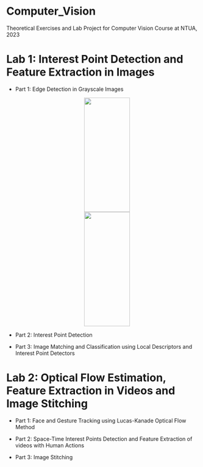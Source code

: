 # Computer_Vision
Theoretical Exercises and Lab Project for Computer Vision Course at NTUA, 2023

# **Lab 1: Interest Point Detection and Feature Extraction in Images**
- Part 1: Edge Detection in Grayscale Images
  
  <div align="center">
    <img width = "50%" height="300" src="https://github.com/user-attachments/assets/97ff069e-84bf-4813-8b0a-aee60ec60f5e">
    <img width = "50%" height="300" src="https://github.com/user-attachments/assets/b5c3bfbe-01db-4522-9aaf-874734e3c81d">
  </div>

- Part 2: Interest Point Detection

- Part 3: Image Matching and Classification using Local Descriptors and Interest Point Detectors

# **Lab 2: Optical Flow Estimation, Feature Extraction in Videos and Image Stitching**

- Part 1: Face and Gesture Tracking using Lucas-Kanade Optical Flow Method

- Part 2: Space-Time Interest Points Detection and Feature Extraction of videos with Human Actions

- Part 3: Image Stitching
